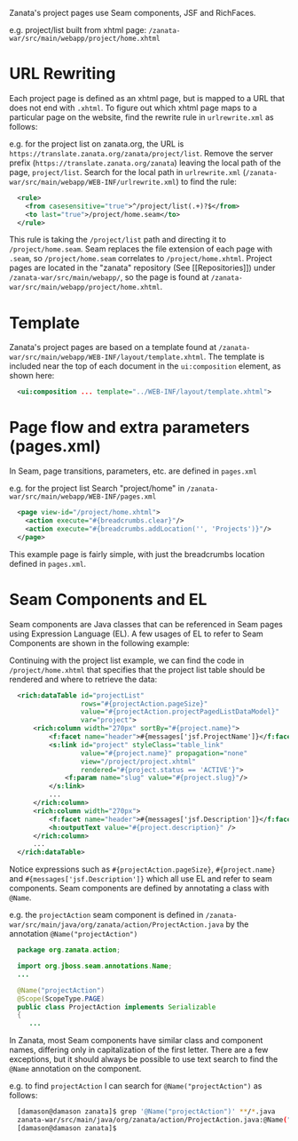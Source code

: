 Zanata's project pages use Seam components, JSF and RichFaces.

e.g. project/list
built from xhtml page: ```/zanata-war/src/main/webapp/project/home.xhtml```

# URL Rewriting
Each project page is defined as an xhtml page, but is mapped to a URL that does not end with ```.xhtml```. To figure out which xhtml page maps to a particular page on the website, find the rewrite rule in ```urlrewrite.xml``` as follows:

e.g. for the project list on zanata.org, the URL is ```https://translate.zanata.org/zanata/project/list```. Remove the server prefix (```https://translate.zanata.org/zanata```) leaving the local path of the page, ```project/list```. Search for the local path in ```urlrewrite.xml``` (```/zanata-war/src/main/webapp/WEB-INF/urlrewrite.xml```) to find the rule:

```xml
  <rule>
    <from casesensitive="true">^/project/list(.+)?$</from>
    <to last="true">/project/home.seam</to>
  </rule>
```

This rule is taking the ```/project/list``` path and directing it to ```/project/home.seam```. Seam replaces the file extension of each page with ```.seam```, so ```/project/home.seam``` correlates to ```/project/home.xhtml```. Project pages are located in the "zanata" repository (See [[Repositories]]) under ```/zanata-war/src/main/webapp/```, so the page is found at ```/zanata-war/src/main/webapp/project/home.xhtml```.

# Template
Zanata's project pages are based on a template found at ```/zanata-war/src/main/webapp/WEB-INF/layout/template.xhtml```. The template is included near the top of each document in the ```ui:composition``` element, as shown here:

```xml
  <ui:composition ... template="../WEB-INF/layout/template.xhtml">
```


# Page flow and extra parameters (pages.xml)
In Seam, page transitions, parameters, etc. are defined in ```pages.xml```

e.g. for the project list
Search "project/home" in ```/zanata-war/src/main/webapp/WEB-INF/pages.xml```

```xml
  <page view-id="/project/home.xhtml">
    <action execute="#{breadcrumbs.clear}"/>
    <action execute="#{breadcrumbs.addLocation('', 'Projects')}"/>
  </page>
```

This example page is fairly simple, with just the breadcrumbs location defined in ```pages.xml```.


# Seam Components and EL
Seam components are Java classes that can be referenced in Seam pages using Expression Language (EL). A few usages of EL to refer to Seam Components are shown in the following example:

Continuing with the project list example, we can find the code in ```/project/home.xhtml``` that specifies that the project list table should be rendered and where to retrieve the data:

```xml
  <rich:dataTable id="projectList" 
                  rows="#{projectAction.pageSize}"
                  value="#{projectAction.projectPagedListDataModel}"
                  var="project">
      <rich:column width="270px" sortBy="#{project.name}">
          <f:facet name="header">#{messages['jsf.ProjectName']}</f:facet>
          <s:link id="project" styleClass="table_link"
                  value="#{project.name}" propagation="none"
                  view="/project/project.xhtml"
                  rendered="#{project.status == 'ACTIVE'}"> 
              <f:param name="slug" value="#{project.slug}"/>
          </s:link>
          ...
      </rich:column>
      <rich:column width="270px">
          <f:facet name="header">#{messages['jsf.Description']}</f:facet>
          <h:outputText value="#{project.description}" />
      </rich:column>
      ...
  </rich:dataTable> 
```

Notice expressions such as `#{projectAction.pageSize}`, `#{project.name}` and `#{messages['jsf.Description']}` which all use EL and refer to seam components. Seam components are defined by annotating a class with ```@Name```.

e.g. the ```projectAction``` seam component is defined in ```/zanata-war/src/main/java/org/zanata/action/ProjectAction.java``` by the annotation ```@Name("projectAction")```

```java
  package org.zanata.action;

  import org.jboss.seam.annotations.Name;
  ...

  @Name("projectAction")
  @Scope(ScopeType.PAGE)
  public class ProjectAction implements Serializable
  {
     ...
```

In Zanata, most Seam components have similar class and component names, differing only in capitalization of the first letter. There are a few exceptions, but it should always be possible to use text search to find the ```@Name``` annotation on the component.

e.g. to find ```projectAction``` I can search for ```@Name("projectAction")``` as follows:

```bash
  [damason@damason zanata]$ grep '@Name("projectAction")' **/*.java
  zanata-war/src/main/java/org/zanata/action/ProjectAction.java:@Name("projectAction")
  [damason@damason zanata]$ 
```